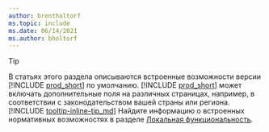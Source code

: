 ```yaml
---
author: brentholtorf
ms.topic: include
ms.date: 06/14/2021
ms.author: bholtorf
---
```

> [!TIP]
> В статьях этого раздела описываются встроенные возможности версии [!INCLUDE [prod_short](prod_short.md)] по умолчанию. [!INCLUDE [prod_short](prod_short.md)] может включать дополнительные поля на различных страницах, например, в соответствии с законодательством вашей страны или региона. [!INCLUDE [tooltip-inline-tip_md](tooltip-inline-tip_md.md)] Найдите информацию о встроенных нормативных возможностях в разделе [Локальная функциональность](../about-localization.md).